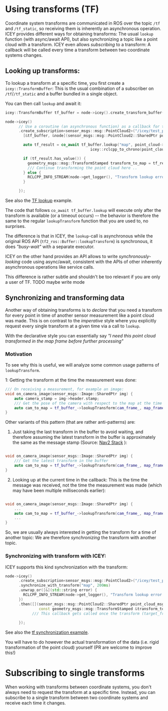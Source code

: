 # Using transforms (TF)

Coordinate system transforms are communicated in ROS over the topic `/tf` and `/tf_static`, so receiving them is inherently an asynchronous operation.
ICEY provides different ways for obtaining transforms: The usual `lookup` function (with async/await API), but also synchronizing a topic like a point cloud with a transform. ICEY even allows *subscribing* to a transform: A callback will be called every time a transform between two coordinate systems changes.

## Looking up transforms: 

To lookup a transform at a specific time, you first create a `icey::TransformBuffer`: This is the usual combination of a subscriber on `/tf`/`/tf_static` and a buffer bundled in a single object. 

You can then call `lookup` and await it: 

```cpp 
icey::TransformBuffer tf_buffer = node->icey().create_transform_buffer();

node->icey()
      // Use a coroutine (an asynchronous function) as a callback for the subscriber:
      .create_subscription<sensor_msgs::msg::PointCloud2>("/icey/test_pcl", 
        [&tf_buffer, &node](sensor_msgs::msg::PointCloud2::SharedPtr point_cloud) -> icey::Promise<void> {

        auto tf_result = co_await tf_buffer.lookup("map", point_cloud->header.frame_id,
                                      icey::rclcpp_to_chrono(point_cloud->header.stamp), 200ms);

        if (tf_result.has_value()) {
          geometry_msgs::msg::TransformStamped transform_to_map = tf_result.value();
          /// Continue transforming the point cloud here ..
        } else {
          RCLCPP_INFO_STREAM(node->get_logger(), "Transform lookup error " << tf_result.error());
        }

      });
```
See also the [TF lookup](../../icey_examples/src/tf_lookup_async_await.cpp) example.

The code that follows `co_await tf_buffer.lookup` will execute only after the transform is available (or a timeout occurs) -- the behavior is therefore the same to the regular `lookupTransform` function that you are used to, no surprises.

The difference is that in ICEY, the `lookup`-call is asynchronous while the original ROS API (`tf2_ros::Buffer::lookupTransform`) is synchronous, it does *"busy-wait"* with a separate executor.

ICEY on the other hand provides an API allows to write *synchronously-looking* code using async/await, consistent with  the APIs of other inherently asynchronous operations like service calls.

This difference is rather subtle and shouldn't be too relevant if you are only a user of TF. 
TODO maybe write mode

## Synchronizing and transforming data 

Another way of obtaining transforms is to *declare* that you need a transform for every point in time of another sensor measurement like a point cloud was made. This is on contrast to the *imperative* style
where you explicitly request every single transform at a given time via a call to `lookup`.

With the declarative style you can essentially say *"I need this point cloud transformed in the map frame before further processing"* 

### Motivation 
To see why this is useful, we will analyze some common usage patterns of `lookupTransform`. 

1: Getting the transform at the time the measurement was done:

```cpp
/// On receiving a measurement, for example an image:
void on_camera_image(sensor_msgs::Image::SharedPtr img) {
    auto camera_stamp = img->header.stamp;
    /// Get the pose of the camera with respect to the map at the time the image was shot:
    auto cam_to_map = tf_buffer_->lookupTransform(cam_frame_, map_frame_, tf2_ros::fromMsg(camera_stamp), 200ms);
}
```
Other variants of this pattern (that are rather anti-patterns) are:

1. Just taking the last transform in the buffer to avoid waiting, and therefore assuming the latest transform in the buffer is approximately the same as the message stamp (Source: [Nav2 Stack](https://github.com/ros-navigation/navigation2/blob/main//nav2_costmap_2d/plugins/costmap_filters/keepout_filter.cpp#L177) ):
```cpp

void on_camera_image(sensor_msgs::Image::SharedPtr img) {
    /// Get the latest transform in the buffer 
    auto cam_to_map = tf_buffer_->lookupTransform(cam_frame_, map_frame_, tf2::TimePointZero);
}
```

2. Looking up at the current time in the callback: This is the time the message was received, not the time the measurement was made (which may have been multiple milliseconds earlier):
```cpp

void on_camera_image(sensor_msgs::Image::SharedPtr img) {
    ...
    auto cam_to_map = tf_buffer_->lookupTransform(cam_frame_, map_frame_, this->get_clock().now());
    ...
}
```

So, we are usually always interested in getting the transform for a time of another topic: We are therefore *synchronizing* the transform with another topic.

### Synchronizing with transform with ICEY:

ICEY supports this kind synchronization with the transform: 

```cpp 
node->icey()
      .create_subscription<sensor_msgs::msg::PointCloud2>("/icey/test_pcl")
      .synchronize_with_transform("map", 200ms)
      .unwrap_or([&](std::string error) {
        RCLCPP_INFO_STREAM(node->get_logger(), "Transform lookup error: " << error);
      })
      .then([](sensor_msgs::msg::PointCloud2::SharedPtr point_cloud_msg,
               const geometry_msgs::msg::TransformStamped &transform_to_map) {
            /// This callback gets called once the transform (target_frame="map", source_frame=point_cloud_msg->header.frame, time=point_cloud_msg->header.stamp) becomes available, the transform_to_map is this transform.
            
      });
```

See also the [tf synchronization example](tf_sychronization_example.cpp).

You will have to do however the actual transformation of the data (i.e. rigid transformation of the point cloud) yourself (PR are welcome to improve this!)

# Subscribing to single transforms 

When working with transforms between coordinate systems, you don't always need to request the transform at a specific time. Instead, you can subscribe to a single transform between two coordinate systems and receive each time it changes. 
